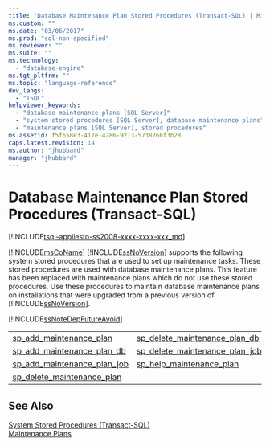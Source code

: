 ```yaml
---
title: "Database Maintenance Plan Stored Procedures (Transact-SQL) | Microsoft Docs"
ms.custom: ""
ms.date: "03/06/2017"
ms.prod: "sql-non-specified"
ms.reviewer: ""
ms.suite: ""
ms.technology: 
  - "database-engine"
ms.tgt_pltfrm: ""
ms.topic: "language-reference"
dev_langs: 
  - "TSQL"
helpviewer_keywords: 
  - "database maintenance plans [SQL Server]"
  - "system stored procedures [SQL Server], database maintenance plans"
  - "maintenance plans [SQL Server], stored procedures"
ms.assetid: f5f658e3-417e-4286-9213-5738266f3b28
caps.latest.revision: 14
ms.author: "jhubbard"
manager: "jhubbard"
---
```

# Database Maintenance Plan Stored Procedures (Transact-SQL)
[!INCLUDE[tsql-appliesto-ss2008-xxxx-xxxx-xxx_md](../../../database-engine/configure/windows/includes/tsql-appliesto-ss2008-xxxx-xxxx-xxx-md.md)]

  [!INCLUDE[msCoName](../../../advanced-analytics/r-services/tutorials/includes/msconame-md.md)] [!INCLUDE[ssNoVersion](../../../advanced-analytics/r-services/includes/ssnoversion-md.md)] supports the following system stored procedures that are used to set up maintenance tasks. These stored procedures are used with database maintenance plans. This feature has been replaced with maintenance plans which do not use these stored procedures. Use these procedures to maintain database maintenance plans on installations that were upgraded from a previous version of [!INCLUDE[ssNoVersion](../../../advanced-analytics/r-services/includes/ssnoversion-md.md)].  
  
 [!INCLUDE[ssNoteDepFutureAvoid](../../../database-engine/configure/windows/includes/ssnotedepfutureavoid-md.md)]  
  
|||  
|-|-|  
|[sp_add_maintenance_plan](../../../relational-databases/reference/system-stored-procedures/sp-add-maintenance-plan-transact-sql.md)|[sp_delete_maintenance_plan_db](../../../relational-databases/reference/system-stored-procedures/sp-delete-maintenance-plan-db-transact-sql.md)|  
|[sp_add_maintenance_plan_db](../../../relational-databases/reference/system-stored-procedures/sp-add-maintenance-plan-db-transact-sql.md)|[sp_delete_maintenance_plan_job](../../../relational-databases/reference/system-stored-procedures/sp-delete-maintenance-plan-job-transact-sql.md)|  
|[sp_add_maintenance_plan_job](../../../relational-databases/reference/system-stored-procedures/sp-add-maintenance-plan-job-transact-sql.md)|[sp_help_maintenance_plan](../../../relational-databases/reference/system-stored-procedures/sp-help-maintenance-plan-transact-sql.md)|  
|[sp_delete_maintenance_plan](../../../relational-databases/reference/system-stored-procedures/sp-delete-maintenance-plan-transact-sql.md)||  
  
## See Also  
 [System Stored Procedures &#40;Transact-SQL&#41;](../../../relational-databases/reference/system-stored-procedures/system-stored-procedures-transact-sql.md)   
 [Maintenance Plans](../../../relational-databases/maintenance-plans/maintenance-plans.md)  
  
  